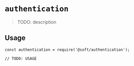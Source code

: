 # `authentication`

> TODO: description

## Usage

```
const authentication = require('@soft/authentication');

// TODO: USAGE
